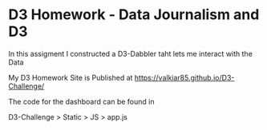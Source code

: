 # D3 Homework - Data Journalism and D3

In this assigment I constructed a D3-Dabbler taht lets me interact with the Data

My D3 Homework Site is Published at https://valkiar85.github.io/D3-Challenge/

The code for the dashboard can be found in

D3-Challenge > Static > JS > app.js
